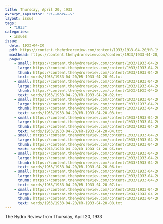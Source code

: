 ```yaml
---
title: Thursday, April 20, 1933
excerpt_separator: "<!--more-->"
layout: issue
tags:
  - "1933"
categories:
  - issues
issue:
  date: 1933-04-20
  pdf: https://content.thehydroreview.com/content/1933/1933-04-20/HR-1933-04-20.pdf
  masthead: https://content.thehydroreview.com/content/1933/1933-04-20/masthead/HR-1933-04-20.jpg
  pages:
    - small: https://content.thehydroreview.com/content/1933/1933-04-20/small/HR-1933-04-20-01.jpg
      large: https://content.thehydroreview.com/content/1933/1933-04-20/large/HR-1933-04-20-01.jpg
      thumb: https://content.thehydroreview.com/content/1933/1933-04-20/thumbnails/HR-1933-04-20-01.jpg
      text: words/1933/1933-04-20/HR-1933-04-20-01.txt
    - small: https://content.thehydroreview.com/content/1933/1933-04-20/small/HR-1933-04-20-02.jpg
      large: https://content.thehydroreview.com/content/1933/1933-04-20/large/HR-1933-04-20-02.jpg
      thumb: https://content.thehydroreview.com/content/1933/1933-04-20/thumbnails/HR-1933-04-20-02.jpg
      text: words/1933/1933-04-20/HR-1933-04-20-02.txt
    - small: https://content.thehydroreview.com/content/1933/1933-04-20/small/HR-1933-04-20-03.jpg
      large: https://content.thehydroreview.com/content/1933/1933-04-20/large/HR-1933-04-20-03.jpg
      thumb: https://content.thehydroreview.com/content/1933/1933-04-20/thumbnails/HR-1933-04-20-03.jpg
      text: words/1933/1933-04-20/HR-1933-04-20-03.txt
    - small: https://content.thehydroreview.com/content/1933/1933-04-20/small/HR-1933-04-20-04.jpg
      large: https://content.thehydroreview.com/content/1933/1933-04-20/large/HR-1933-04-20-04.jpg
      thumb: https://content.thehydroreview.com/content/1933/1933-04-20/thumbnails/HR-1933-04-20-04.jpg
      text: words/1933/1933-04-20/HR-1933-04-20-04.txt
    - small: https://content.thehydroreview.com/content/1933/1933-04-20/small/HR-1933-04-20-05.jpg
      large: https://content.thehydroreview.com/content/1933/1933-04-20/large/HR-1933-04-20-05.jpg
      thumb: https://content.thehydroreview.com/content/1933/1933-04-20/thumbnails/HR-1933-04-20-05.jpg
      text: words/1933/1933-04-20/HR-1933-04-20-05.txt
    - small: https://content.thehydroreview.com/content/1933/1933-04-20/small/HR-1933-04-20-06.jpg
      large: https://content.thehydroreview.com/content/1933/1933-04-20/large/HR-1933-04-20-06.jpg
      thumb: https://content.thehydroreview.com/content/1933/1933-04-20/thumbnails/HR-1933-04-20-06.jpg
      text: words/1933/1933-04-20/HR-1933-04-20-06.txt
    - small: https://content.thehydroreview.com/content/1933/1933-04-20/small/HR-1933-04-20-07.jpg
      large: https://content.thehydroreview.com/content/1933/1933-04-20/large/HR-1933-04-20-07.jpg
      thumb: https://content.thehydroreview.com/content/1933/1933-04-20/thumbnails/HR-1933-04-20-07.jpg
      text: words/1933/1933-04-20/HR-1933-04-20-07.txt
    - small: https://content.thehydroreview.com/content/1933/1933-04-20/small/HR-1933-04-20-08.jpg
      large: https://content.thehydroreview.com/content/1933/1933-04-20/large/HR-1933-04-20-08.jpg
      thumb: https://content.thehydroreview.com/content/1933/1933-04-20/thumbnails/HR-1933-04-20-08.jpg
      text: words/1933/1933-04-20/HR-1933-04-20-08.txt
---
```


The Hydro Review from Thursday, April 20, 1933

<!--more-->

